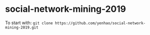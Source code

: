 # social-network-mining-2019


To start with: `git clone https://github.com/yenhao/social-network-mining-2019.git`
